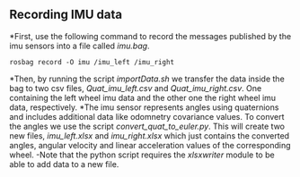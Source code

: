 ## Recording IMU data 
*First,  use the following command to record the messages published by the imu sensors into a file called _imu.bag_.
```
rosbag record -O imu /imu_left /imu_right
```
*Then, by running the script _importData.sh_ we transfer the data inside the bag to two csv files, _Quat_imu_left.csv_ and _Quat_imu_right.csv_. One containing the left wheel imu data and the other one the right wheel imu data, respectively.
*The imu sensor represents angles using quaternions and includes additional data like odomnetry covariance values. To convert the angles we use the script _convert_quat_to_euler.py_. This will create two new files, _imu_left.xlsx_ and _imu_right.xlsx_ which just contains the converted angles, angular velocity and linear acceleration values of the corresponding wheel.
-Note that the python script requires the _xlsxwriter_ module to be able to add data to a new file.